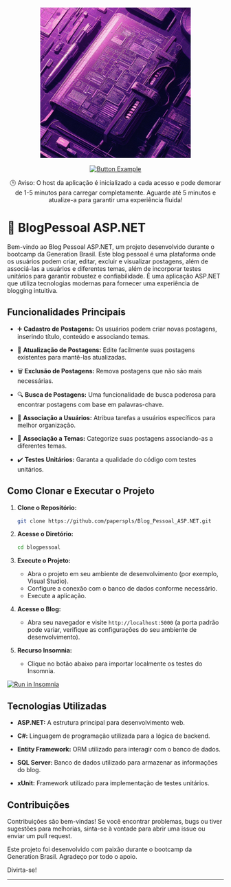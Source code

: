 <p align="center">
<img  height="350em" src="https://github.com/paperspls/Blog_Pessoal_ASP.NET/blob/main/repositoryimage.jpeg">
</p>

<div align="center">
    <a href="https://blogpessoal-ltog.onrender.com/index.html">
        <img src="https://i.imgur.com/HoeJ0yy.png" alt="Button Example">
    </a>
    <p>🕒 Aviso:
   O host da aplicação é inicializado a cada acesso e pode demorar de 1-5 minutos para carregar completamente. Aguarde até 5 minutos e atualize-a para garantir uma experiência fluida!
</p>
</div>


# 📝 BlogPessoal ASP.NET 

Bem-vindo ao Blog Pessoal ASP.NET, um projeto desenvolvido durante o bootcamp da Generation Brasil. Este blog pessoal é uma plataforma onde os usuários podem criar, editar, excluir e visualizar postagens, além de associá-las a usuários e diferentes temas, além de incorporar testes unitários para garantir robustez e confiabilidade. É uma aplicação ASP.NET que utiliza tecnologias modernas para fornecer uma experiência de blogging intuitiva.

## Funcionalidades Principais

- ➕ **Cadastro de Postagens:** Os usuários podem criar novas postagens, inserindo título, conteúdo e associando temas.

- 🔄 **Atualização de Postagens:** Edite facilmente suas postagens existentes para mantê-las atualizadas.

- 🗑️ **Exclusão de Postagens:** Remova postagens que não são mais necessárias.

- 🔍 **Busca de Postagens:** Uma funcionalidade de busca poderosa para encontrar postagens com base em palavras-chave.

- 👤 **Associação a Usuários:** Atribua tarefas a usuários específicos para melhor organização.

- 📂 **Associação a Temas:** Categorize suas postagens associando-as a diferentes temas.
  
- ✔️ **Testes Unitários:** Garanta a qualidade do código com testes unitários.

## Como Clonar e Executar o Projeto

1. **Clone o Repositório:**
    ```bash
    git clone https://github.com/paperspls/Blog_Pessoal_ASP.NET.git
    ```

2. **Acesse o Diretório:**
    ```bash
    cd blogpessoal
    ```

3. **Execute o Projeto:**
    - Abra o projeto em seu ambiente de desenvolvimento (por exemplo, Visual Studio).
    - Configure a conexão com o banco de dados conforme necessário.
    - Execute a aplicação.

4. **Acesse o Blog:**
    - Abra seu navegador e visite `http://localhost:5000` (a porta padrão pode variar, verifique as configurações do seu ambiente de desenvolvimento).

5. **Recurso Insomnia:**

    - Clique no botão abaixo para importar localmente os testes do Insomnia.

<div style="text-align: left;">
    <a href="https://insomnia.rest/run/?label=Blog_Pessoal_ASP.NET&uri=https%3A%2F%2Fraw.githubusercontent.com%2Fpaperspls%2FBlog_Pessoal_ASP.NET%2Fmain%2Fblogpessoal%2FProperties%2FlaunchSettings.json">
        <img src="https://insomnia.rest/images/run.svg" alt="Run in Insomnia">
    </a>
</div>

## Tecnologias Utilizadas

- **ASP.NET:** A estrutura principal para desenvolvimento web.
  
- **C#:** Linguagem de programação utilizada para a lógica de backend.

- **Entity Framework:** ORM utilizado para interagir com o banco de dados.

- **SQL Server:** Banco de dados utilizado para armazenar as informações do blog.

- **xUnit:** Framework utilizado para implementação de testes unitários.

## Contribuições

Contribuições são bem-vindas! Se você encontrar problemas, bugs ou tiver sugestões para melhorias, sinta-se à vontade para abrir uma issue ou enviar um pull request.

Este projeto foi desenvolvido com paixão durante o bootcamp da Generation Brasil. Agradeço por todo o apoio.

Divirta-se!

---
